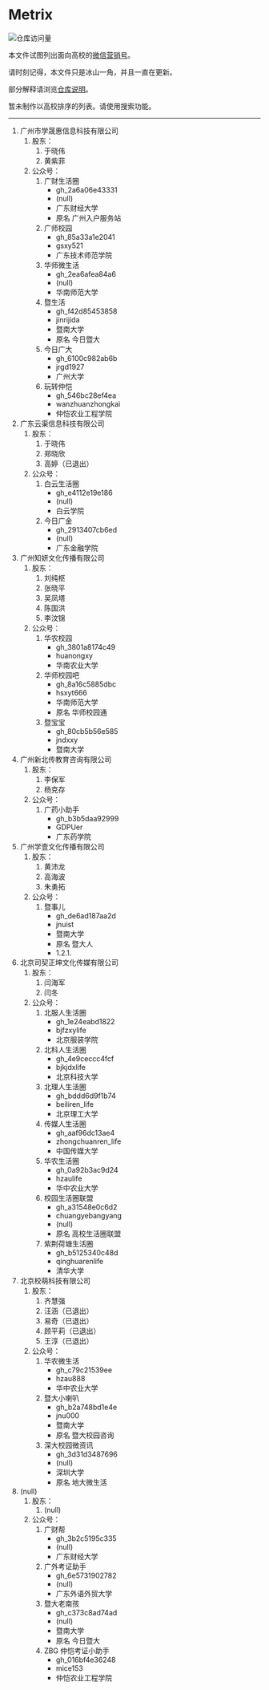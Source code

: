 # Metrix

![仓库访问量](http://hits.dwyl.com/Geno1024/metrix.svg)

本文件试图列出面向高校的[微信营销号](https://github.com/Geno1024/metrix/blob/master/definitions.md)。

请时刻记得，本文件只是冰山一角，并且一直在更新。

部分解释请浏览[仓库说明](https://github.com/Geno1024/metrix/blob/master/readme.md)。

暂未制作以高校排序的列表。请使用搜索功能。

---

1. 广州市学晟惠信息科技有限公司
	1. 股东：
		1. 于晓伟
		2. 黄紫菲
	2. 公众号：
		1. 广财生活圈
			- gh_2a6a06e43331
			- (null)
			- 广东财经大学
			- 原名 广州入户服务站
		1. 广师校园
			- gh_85a33a1e2041
			- gsxy521
			- 广东技术师范学院
		1. 华师微生活
			- gh_2ea6afea84a6
			- (null)
			- 华南师范大学
		1. 暨生活
			- gh_f42d85453858
			- jinrijida
			- 暨南大学
			- 原名 今日暨大
		1. 今日广大
			- gh_6100c982ab6b
			- jrgd1927
			- 广州大学
		1. 玩转仲恺
			- gh_546bc28ef4ea
			- wanzhuanzhongkai
			- 仲恺农业工程学院
2. 广东云渠信息科技有限公司
	1. 股东：
		1. 于晓伟
		2. 郑晓欣
		3. 高婷（已退出）
	2. 公众号：
		1. 白云生活圈
			- gh_e4112e19e186
			- (null)
			- 白云学院
		1. 今日广金
			- gh_2913407cb6ed
			- (null)
			- 广东金融学院
3. 广州知妍文化传播有限公司
	1. 股东：
		1. 刘纯枢
		2. 张晓平
		3. 吴凤塔
		4. 陈国洪
		5. 李汶锦
	2. 公众号：
		1. 华农校园
			- gh_3801a8174c49
			- huanongxy
			- 华南农业大学
		1. 华师校园吧
			- gh_8a16c5885dbc
			- hsxyt666
			- 华南师范大学
			- 原名 华师校园通
		1. 暨宝宝
			- gh_80cb5b56e585
			- jndxxy
			- 暨南大学
4. 广州新北传教育咨询有限公司
	1. 股东：
		1. 李保军
		2. 杨克存
	2. 公众号：
		1. 广药小助手
			- gh_b3b5daa92999
			- GDPUer
			- 广东药学院
5. 广州学壹文化传播有限公司
	1. 股东：
		1. 黄沛龙
		2. 高海波
		3. 朱勇拓
	2. 公众号：
		1. 暨事儿
			- gh_de6ad187aa2d
			- jnuist
			- 暨南大学
			- 原名 暨大人
			- 1.2.1.
6. 北京司契正坤文化传媒有限公司
	1. 股东：
		1. 闫海军
		2. 闫冬
	2. 公众号：
		1. 北服人生活圈
			- gh_1e24eabd1822
			- bjfzxylife
			- 北京服装学院
		1. 北科人生活圈
			- gh_4e9ceccc4fcf
			- bjkjdxlife
			- 北京科技大学
		1. 北理人生活圈
			- gh_bddd6d9f1b74
			- beiliren_life
			- 北京理工大学
		1. 传媒人生活圈
			- gh_aaf96dc13ae4
			- zhongchuanren_life
			- 中国传媒大学
		1. 华农生活圈
			- gh_0a92b3ac9d24
			- hzaulife
			- 华中农业大学
		1. 校园生活圈联盟
			- gh_a31548e0c6d2
			- chuangyebangyang
			- (null)
			- 原名 高校生活圈联盟
		1. 紫荆荷塘生活圈
			- gh_b5125340c48d
			- qinghuarenlife
			- 清华大学
7. 北京校萌科技有限公司
	1. 股东：
		1. 齐慧强
		2. 汪涵（已退出）
		3. 易奇（已退出）
		4. 顾平莉（已退出）
		5. 王淳（已退出）
	2. 公众号：
		1. 华农微生活
			- gh_c79c21539ee
			- hzau888
			- 华中农业大学
		1. 暨大小喇叭
			- gh_b2a748bd1e4e
			- jnu000
			- 暨南大学
			- 原名 暨大校园咨询
		1. 深大校园微资讯
			- gh_3d31d3487696
			- (null)
			- 深圳大学
			- 原名 地大微生活
8. (null)
	1. 股东：
		1. (null)
	2. 公众号：
		1. 广财帮
			- gh_3b2c5195c335
			- (null)
			- 广东财经大学
		1. 广外考证助手
			- gh_6e5731902782
			- (null)
			- 广东外语外贸大学
		1. 暨大老南孩
			- gh_c373c8ad74ad
			- (null)
			- 暨南大学
			- 原名 今日暨大
		1. ZBG 仲恺考证小助手
			- gh_016bf4e36248
			- mice153
			- 仲恺农业工程学院
